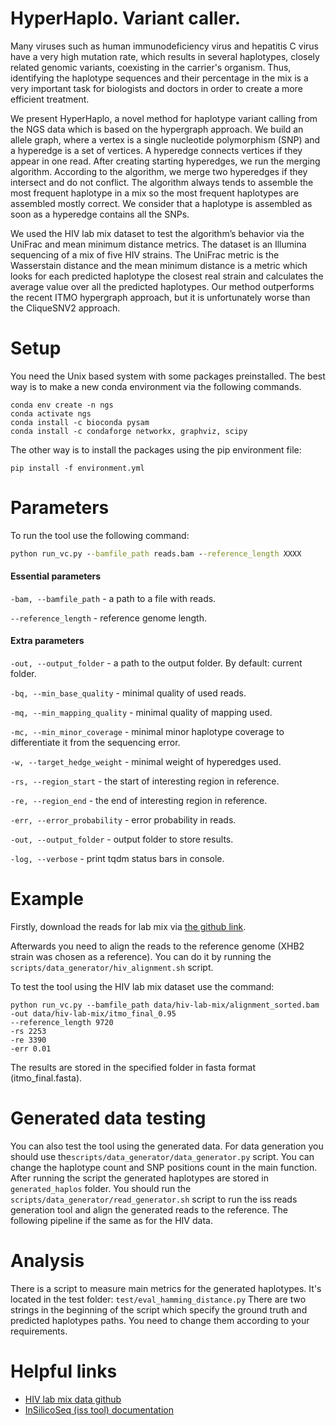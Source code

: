 # HyperHaplo. Variant caller.
Many viruses such as human immunodeficiency virus and hepatitis C virus have a very high mutation rate, which results in several haplotypes, closely related genomic variants, coexisting in the carrier's organism. Thus, identifying the haplotype  sequences and their percentage in the mix is a very important task for biologists and doctors in order to create a more efficient treatment.  

We present HyperHaplo, a novel method for haplotype variant calling from the NGS data which is based on the hypergraph approach. We build an allele graph, where a vertex is a single nucleotide polymorphism (SNP) and a hyperedge is a set of vertices. A hyperedge connects vertices if they appear in one read. After creating starting hyperedges, we run the merging algorithm. According to the algorithm, we merge two hyperedges if they intersect and do not conflict. The algorithm always tends to assemble the most frequent haplotype in a mix so the most frequent haplotypes are assembled mostly correct. We consider that a haplotype is assembled as soon as a hyperedge contains all the SNPs. 

We used the HIV lab mix dataset to test the algorithm’s behavior via the UniFrac and mean minimum distance metrics. The dataset is an Illumina sequencing of a mix of five HIV strains. The UniFrac metric is the Wasserstain distance and the mean minimum distance is a metric which looks for each predicted haplotype the closest real strain and calculates the average value over all the predicted haplotypes. Our method outperforms the recent ITMO hypergraph approach, but it is unfortunately worse than the CliqueSNV2 approach. 

# Setup
You need the Unix based system with some packages preinstalled.
The best way is to make a new conda environment via the following commands.
```
conda env create -n ngs
conda activate ngs
conda install -c bioconda pysam
conda install -c condaforge networkx, graphviz, scipy
```

The other way is to install the packages using the pip environment file:
```
pip install -f environment.yml
```
# Parameters 
To run the tool use the following command:
```cmd
python run_vc.py --bamfile_path reads.bam --reference_length XXXX
```

#### Essential parameters
```-bam, --bamfile_path```  - a path to a file with reads.

```--reference_length``` - reference genome length.

#### Extra parameters
```-out, --output_folder``` - a path to the output folder. By default: current folder.

``` -bq, --min_base_quality ``` - minimal quality of used reads.

``` -mq, --min_mapping_quality ``` - minimal quality of mapping used.

``` -mc, --min_minor_coverage ``` - minimal minor haplotype coverage to differentiate it from the sequencing error.

``` -w, --target_hedge_weight ``` - minimal weight of hyperedges used.

``` -rs, --region_start ``` - the start of interesting region in reference.

``` -re, --region_end ``` - the end of interesting region in reference.

``` -err, --error_probability ``` - error probability in reads.

``` -out, --output_folder ``` - output folder to store results.

``` -log, --verbose ``` - print tqdm status bars in console.

# Example
Firstly, download the reads for lab mix via [the github link](https://github.com/cbg-ethz/5-virus-mix).
  
Afterwards you need to align the reads to the reference genome (XHB2 strain was chosen as a reference). 
You can do it by running the ```scripts/data_generator/hiv_alignment.sh``` script.

To test the tool using the HIV lab mix dataset use the command: 
```
python run_vc.py --bamfile_path data/hiv-lab-mix/alignment_sorted.bam
-out data/hiv-lab-mix/itmo_final_0.95
--reference_length 9720
-rs 2253
-re 3390
-err 0.01
```
The results are stored in the specified folder in fasta format (itmo_final.fasta). 
# Generated data testing
You can also test the tool using the generated data. For data generation you should use the```scripts/data_generator/data_generator.py``` script.
You can change the haplotype count and SNP positions count in the main function. 
After running the script the generated haplotypes are stored in ```generated_haplos``` folder.
You should run the ```scripts/data_generator/read_generator.sh``` script to run the iss reads generation tool and align the generated reads to the reference.
The following pipeline if the same as for the HIV data.

# Analysis
There is a script to measure main metrics for the generated haplotypes. 
It's located in the test folder: ```test/eval_hamming_distance.py```
There are two strings in the beginning of the script which specify the ground truth and predicted haplotypes paths.
You need to change them according to your requirements.

# Helpful links
* [HIV lab mix data github](https://github.com/cbg-ethz/5-virus-mix)
* [InSilicoSeq (iss tool) documentation](https://insilicoseq.readthedocs.io/en/latest/iss/model.html)
